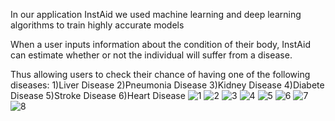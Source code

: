 In our application InstAid we used machine learning and deep learning algorithms to train highly accurate models

When a user inputs information about the condition of their body, InstAid can estimate whether or not the individual will suffer from a disease.

Thus allowing users to check their chance of having one of the following diseases:
         1)Liver Disease
         2)Pneumonia Disease
         3)Kidney Disease
         4)Diabete Disease
         5)Stroke Disease
         6)Heart Disease
![1](https://github.com/rajkumar-03/InstAid/assets/104669353/362b1064-4851-4038-b87a-6e518d2ea49d)
![2](https://github.com/rajkumar-03/InstAid/assets/104669353/7479157e-9174-464e-9fd4-df7485be359b)
![3](https://github.com/rajkumar-03/InstAid/assets/104669353/b7d57838-9d80-4881-a5b8-fcd8303edff9)
![4](https://github.com/rajkumar-03/InstAid/assets/104669353/758ccd3c-e874-434a-b736-da92d4e995d8)
![5](https://github.com/rajkumar-03/InstAid/assets/104669353/4c4f07ef-5d68-420f-89ec-c9cb5efc9f8a)
![6](https://github.com/rajkumar-03/InstAid/assets/104669353/5d8b42fb-80b7-4bfc-a068-60cfd60f434d)
![7](https://github.com/rajkumar-03/InstAid/assets/104669353/f3aaf355-be09-4410-b70c-9f1d7361fe82)
![8](https://github.com/rajkumar-03/InstAid/assets/104669353/e95e68c1-c9a6-4786-b1a8-b510380ec057)








